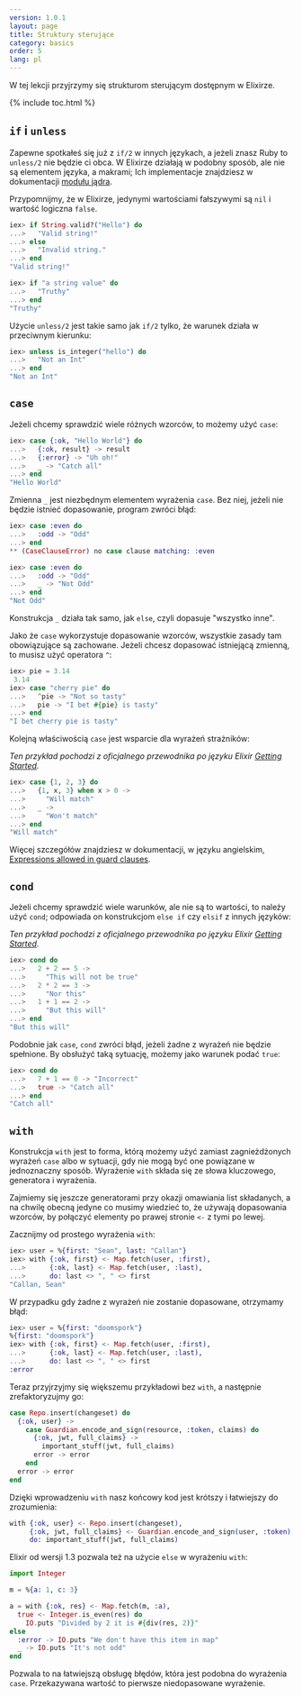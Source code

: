 ```yaml
---
version: 1.0.1
layout: page
title: Struktury sterujące
category: basics
order: 5
lang: pl
---
```


W tej lekcji przyjrzymy się strukturom sterującym dostępnym w Elixirze.

{% include toc.html %}

## `if` i `unless`

Zapewne spotkałeś się już z `if/2` w innych językach, a jeżeli znasz Ruby to `unless/2` nie będzie ci obca.  W Elixirze działają w podobny sposób, ale nie są elementem języka, a makrami; Ich implementacje znajdziesz w dokumentacji [modułu jądra](https://hexdocs.pm/elixir/#!Kernel.html).

Przypomnijmy, że w Elixirze, jedynymi wartościami fałszywymi są `nil` i wartość logiczna `false`.

```elixir
iex> if String.valid?("Hello") do
...>   "Valid string!"
...> else
...>   "Invalid string."
...> end
"Valid string!"

iex> if "a string value" do
...>   "Truthy"
...> end
"Truthy"
```

Użycie `unless/2` jest takie samo jak `if/2` tylko, że warunek działa w przeciwnym kierunku:

```elixir
iex> unless is_integer("hello") do
...>   "Not an Int"
...> end
"Not an Int"
```

## `case`

Jeżeli chcemy sprawdzić wiele różnych wzorców, to możemy użyć `case`:

```elixir
iex> case {:ok, "Hello World"} do
...>   {:ok, result} -> result
...>   {:error} -> "Uh oh!"
...>   _ -> "Catch all"
...> end
"Hello World"
```

Zmienna `_` jest niezbędnym elementem wyrażenia `case`. Bez niej, jeżeli nie będzie istnieć dopasowanie, program zwróci błąd:

```elixir
iex> case :even do
...>   :odd -> "Odd"
...> end
** (CaseClauseError) no case clause matching: :even

iex> case :even do
...>   :odd -> "Odd"
...>   _ -> "Not Odd"
...> end
"Not Odd"
```

Konstrukcja `_` działa tak samo, jak `else`, czyli dopasuje "wszystko inne".

Jako że `case` wykorzystuje dopasowanie wzorców, wszystkie zasady tam obowiązujące są zachowane.  Jeżeli chcesz dopasować istniejącą zmienną, to musisz użyć operatora `^`:

```elixir
iex> pie = 3.14 
 3.14
iex> case "cherry pie" do
...>   ^pie -> "Not so tasty"
...>   pie -> "I bet #{pie} is tasty"
...> end
"I bet cherry pie is tasty"
```

Kolejną właściwością `case` jest wsparcie dla wyrażeń strażników:

_Ten przykład pochodzi z oficjalnego przewodnika po języku Elixir [Getting Started](http://elixir-lang.org/getting-started/case-cond-and-if.html#case)._

```elixir
iex> case {1, 2, 3} do
...>   {1, x, 3} when x > 0 ->
...>     "Will match"
...>   _ ->
...>     "Won't match"
...> end
"Will match"
```

Więcej szczegółów znajdziesz w dokumentacji, w języku angielskim, [Expressions allowed in guard clauses](http://elixir-lang.org/getting-started/case-cond-and-if.html#expressions-in-guard-clauses).

## `cond`

Jeżeli chcemy sprawdzić wiele warunków, ale nie są to wartości, to należy użyć `cond`; odpowiada on konstrukcjom `else if` czy `elsif` z innych języków:

_Ten przykład pochodzi z oficjalnego przewodnika po języku Elixir [Getting Started](http://elixir-lang.org/getting-started/case-cond-and-if.html#cond)._

```elixir
iex> cond do
...>   2 + 2 == 5 ->
...>     "This will not be true"
...>   2 * 2 == 3 ->
...>     "Nor this"
...>   1 + 1 == 2 ->
...>     "But this will"
...> end
"But this will"
```

Podobnie jak `case`, `cond` zwróci błąd, jeżeli żadne z wyrażeń nie będzie spełnione. By obsłużyć taką sytuację, możemy jako warunek podać `true`:

```elixir
iex> cond do
...>   7 + 1 == 0 -> "Incorrect"
...>   true -> "Catch all"
...> end
"Catch all"
```

## `with`

Konstrukcja `with` jest to forma, którą możemy użyć zamiast zagnieżdżonych wyrażeń `case` albo w sytuacji, gdy nie mogą być one powiązane w jednoznaczny sposób. Wyrażenie `with` składa się ze słowa kluczowego, generatora i wyrażenia.

Zajmiemy się jeszcze generatorami przy okazji omawiania list składanych, a na chwilę obecną jedyne co musimy wiedzieć to, że używają dopasowania wzorców, by połączyć elementy po prawej stronie `<-` z tymi po lewej.

Zacznijmy od prostego wyrażenia `with`:

```elixir
iex> user = %{first: "Sean", last: "Callan"}
iex> with {:ok, first} <- Map.fetch(user, :first),
...>      {:ok, last} <- Map.fetch(user, :last),
...>      do: last <> ", " <> first
"Callan, Sean"
```

W przypadku gdy żadne z wyrażeń nie zostanie dopasowane, otrzymamy błąd:

```elixir
iex> user = %{first: "doomspork"}
%{first: "doomspork"}
iex> with {:ok, first} <- Map.fetch(user, :first),
...>      {:ok, last} <- Map.fetch(user, :last),
...>      do: last <> ", " <> first
:error
```

Teraz przyjrzyjmy się większemu przykładowi bez `with`, a następnie zrefaktoryzujmy go:

```elixir
case Repo.insert(changeset) do 
  {:ok, user} -> 
    case Guardian.encode_and_sign(resource, :token, claims) do
      {:ok, jwt, full_claims} ->
        important_stuff(jwt, full_claims)
      error -> error
    end
  error -> error
end
```

Dzięki wprowadzeniu `with` nasz końcowy kod jest krótszy i łatwiejszy do zrozumienia:

```elixir
with {:ok, user} <- Repo.insert(changeset),
     {:ok, jwt, full_claims} <- Guardian.encode_and_sign(user, :token),
     do: important_stuff(jwt, full_claims)
```

Elixir od wersji 1.3 pozwala też na użycie `else` w wyrażeniu `with`:

```elixir
import Integer

m = %{a: 1, c: 3}

a = with {:ok, res} <- Map.fetch(m, :a),
  true <- Integer.is_even(res) do
    IO.puts "Divided by 2 it is #{div(res, 2)}"
else 
  :error -> IO.puts "We don't have this item in map"
  _ -> IO.puts "It's not odd"
end
```

Pozwala to na łatwiejszą obsługę błędów, która jest podobna do wyrażenia `case`. Przekazywana wartość to pierwsze niedopasowane wyrażenie.
